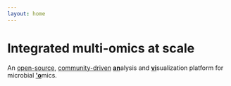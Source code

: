 ```yaml
---
layout: home
---
```


# Integrated multi-omics at scale

An [open-source](http://github.com/merenlab/anvio), [community-driven](https://doi.org/10.1038/s41564-020-00834-3) <u><b>an</b></u>alysis and <u><b>vi</b></u>sualization platform for microbial <u><b>'o</b></u>mics.
